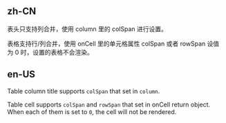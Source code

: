 ## zh-CN

表头只支持列合并，使用 column 里的 colSpan 进行设置。

表格支持行/列合并，使用 onCell 里的单元格属性 colSpan 或者 rowSpan 设值为 0 时，设置的表格不会渲染。

## en-US

Table column title supports `colSpan` that set in `column`.

Table cell supports `colSpan` and `rowSpan` that set in onCell return object. When each of them is set to `0`, the cell will not be rendered.
